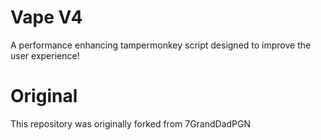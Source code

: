 # Vape V4
A performance enhancing tampermonkey script designed to improve the user experience!

# Original
This repository was originally forked from 7GrandDadPGN
